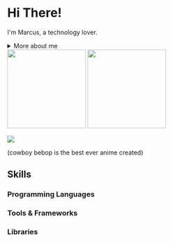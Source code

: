 # Hi There! 

<!-- Presentation -->
<p>
  I'm Marcus, a technology lover.
</p>

<!-- Dropdown -->
<details>
  <summary> More about me</summary>

  - 💬 ... (comming soon)

  - 🛠️ ... (comming soon)
    
</details>

<div>
  <img height="180cm" src="https://github-readme-stats.vercel.app/api?username=marcustomazelli&show_icons=true&theme=noctis_minimus&include_all_commits=true&count_private=true"/> 
  <img height="180cm" src="https://github-readme-stats.vercel.app/api/top-langs/?username=marcustomazelli&layout=compact&langs_count=16&theme=noctis_minimus"/>
</div>

<!-- GIF -->
<p align="left">
  <img align="center" src="https://media.discordapp.net/attachments/1048733373042016297/1214398234462654496/cowboy-bebop-cigarette.gif?ex=65f8f77d&is=65e6827d&hm=1d39d64ee4a3b7a65bf75e00d412da7f511e35f98b96e0e377bc8909f85bd5a5&=">
</p>
<p>
  (cowboy bebop is the best ever anime created)
</p>

## Skills
### Programming Languages
### Tools & Frameworks
### Libraries
